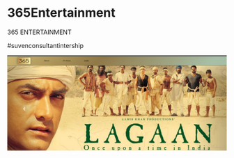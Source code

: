 # 365Entertainment

365 ENTERTAINMENT 


#suvenconsultantintership

![365entertainment](image/365enter.png)
